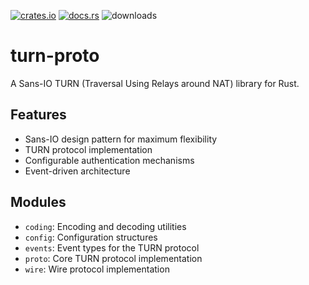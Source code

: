 [![crates.io](https://img.shields.io/crates/v/turn-proto)](https://crates.io/crates/turn-proto)
[![docs.rs](https://img.shields.io/docsrs/turn-proto)](https://docs.rs/turn-proto/)
![downloads](https://img.shields.io/crates/d/turn-proto)

# turn-proto

A Sans-IO TURN (Traversal Using Relays around NAT) library for Rust.

## Features

- Sans-IO design pattern for maximum flexibility
- TURN protocol implementation
- Configurable authentication mechanisms
- Event-driven architecture


## Modules

- `coding`: Encoding and decoding utilities
- `config`: Configuration structures
- `events`: Event types for the TURN protocol
- `proto`: Core TURN protocol implementation
- `wire`: Wire protocol implementation

